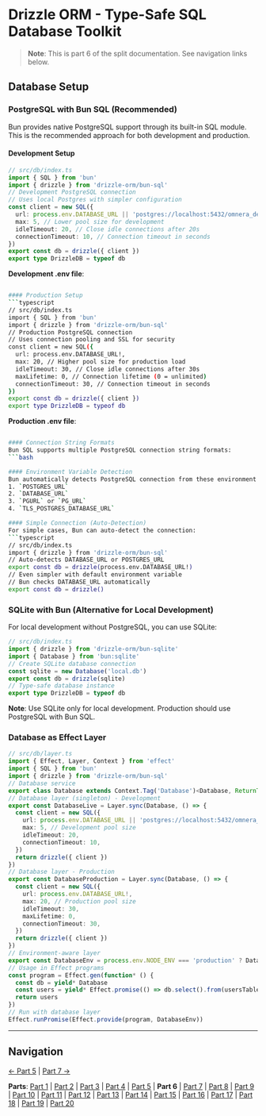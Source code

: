 # Drizzle ORM - Type-Safe SQL Database Toolkit

> **Note**: This is part 6 of the split documentation. See navigation links below.

## Database Setup

### PostgreSQL with Bun SQL (Recommended)

Bun provides native PostgreSQL support through its built-in SQL module. This is the recommended approach for both development and production.

#### Development Setup

```typescript
// src/db/index.ts
import { SQL } from 'bun'
import { drizzle } from 'drizzle-orm/bun-sql'
// Development PostgreSQL connection
// Uses local Postgres with simpler configuration
const client = new SQL({
  url: process.env.DATABASE_URL || 'postgres://localhost:5432/omnera_dev',
  max: 5, // Lower pool size for development
  idleTimeout: 20, // Close idle connections after 20s
  connectionTimeout: 10, // Connection timeout in seconds
})
export const db = drizzle({ client })
export type DrizzleDB = typeof db
```

**Development .env file**:

````bash

#### Production Setup
```typescript
// src/db/index.ts
import { SQL } from 'bun'
import { drizzle } from 'drizzle-orm/bun-sql'
// Production PostgreSQL connection
// Uses connection pooling and SSL for security
const client = new SQL({
  url: process.env.DATABASE_URL!,
  max: 20, // Higher pool size for production load
  idleTimeout: 30, // Close idle connections after 30s
  maxLifetime: 0, // Connection lifetime (0 = unlimited)
  connectionTimeout: 30, // Connection timeout in seconds
})
export const db = drizzle({ client })
export type DrizzleDB = typeof db
````

**Production .env file**:

````bash

#### Connection String Formats
Bun SQL supports multiple PostgreSQL connection string formats:
```bash

#### Environment Variable Detection
Bun automatically detects PostgreSQL connection from these environment variables (in order):
1. `POSTGRES_URL`
2. `DATABASE_URL`
3. `PGURL` or `PG_URL`
4. `TLS_POSTGRES_DATABASE_URL`

#### Simple Connection (Auto-Detection)
For simple cases, Bun can auto-detect the connection:
```typescript
// src/db/index.ts
import { drizzle } from 'drizzle-orm/bun-sql'
// Auto-detects DATABASE_URL or POSTGRES_URL
export const db = drizzle(process.env.DATABASE_URL!)
// Even simpler with default environment variable
// Bun checks DATABASE_URL automatically
export const db = drizzle()
````

### SQLite with Bun (Alternative for Local Development)

For local development without PostgreSQL, you can use SQLite:

```typescript
// src/db/index.ts
import { drizzle } from 'drizzle-orm/bun-sqlite'
import { Database } from 'bun:sqlite'
// Create SQLite database connection
const sqlite = new Database('local.db')
export const db = drizzle(sqlite)
// Type-safe database instance
export type DrizzleDB = typeof db
```

**Note**: Use SQLite only for local development. Production should use PostgreSQL with Bun SQL.

### Database as Effect Layer

```typescript
// src/db/layer.ts
import { Effect, Layer, Context } from 'effect'
import { SQL } from 'bun'
import { drizzle } from 'drizzle-orm/bun-sql'
// Database service
export class Database extends Context.Tag('Database')<Database, ReturnType<typeof drizzle>>() {}
// Database layer (singleton) - Development
export const DatabaseLive = Layer.sync(Database, () => {
  const client = new SQL({
    url: process.env.DATABASE_URL || 'postgres://localhost:5432/omnera_dev',
    max: 5, // Development pool size
    idleTimeout: 20,
    connectionTimeout: 10,
  })
  return drizzle({ client })
})
// Database layer - Production
export const DatabaseProduction = Layer.sync(Database, () => {
  const client = new SQL({
    url: process.env.DATABASE_URL!,
    max: 20, // Production pool size
    idleTimeout: 30,
    maxLifetime: 0,
    connectionTimeout: 30,
  })
  return drizzle({ client })
})
// Environment-aware layer
export const DatabaseEnv = process.env.NODE_ENV === 'production' ? DatabaseProduction : DatabaseLive
// Usage in Effect programs
const program = Effect.gen(function* () {
  const db = yield* Database
  const users = yield* Effect.promise(() => db.select().from(usersTable))
  return users
})
// Run with database layer
Effect.runPromise(Effect.provide(program, DatabaseEnv))
```

---

## Navigation

[← Part 5](./05-integration-with-omnera-stack.md) | [Part 7 →](./07-schema-definition.md)

**Parts**: [Part 1](./01-start.md) | [Part 2](./02-overview.md) | [Part 3](./03-why-drizzle-orm-for-omnera.md) | [Part 4](./04-installation.md) | [Part 5](./05-integration-with-omnera-stack.md) | **Part 6** | [Part 7](./07-schema-definition.md) | [Part 8](./08-query-api.md) | [Part 9](./09-transactions.md) | [Part 10](./10-effect-integration-patterns.md) | [Part 11](./11-migrations-with-drizzle-kit.md) | [Part 12](./12-best-practices.md) | [Part 13](./13-common-patterns.md) | [Part 14](./14-integration-with-better-auth-postgresql.md) | [Part 15](./15-performance-considerations.md) | [Part 16](./16-common-pitfalls-to-avoid.md) | [Part 17](./17-drizzle-studio.md) | [Part 18](./18-postgresql-best-practices-for-omnera.md) | [Part 19](./19-references.md) | [Part 20](./20-summary.md)
